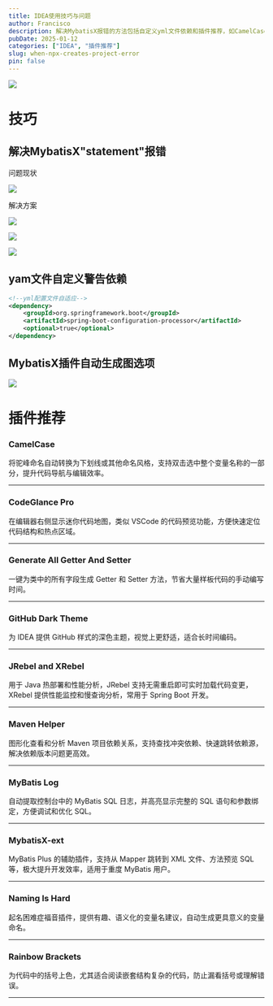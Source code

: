 ```yaml
---
title: IDEA使用技巧与问题
author: Francisco
description: 解决MybatisX报错的方法包括自定义yml文件依赖和插件推荐，如CamelCase、CodeGlance Pro和JRebel等，提升代码效率和调试体验。
pubDate: 2025-01-12
categories: ["IDEA", "插件推荐"]
slug: when-npx-creates-project-error
pin: false
---
```


![](https://s2.loli.net/2025/06/12/fBMFzXCEV8jOZam.png)

# **技巧**

## **解决MybatisX"statement"报错**

问题现状

![](https://s2.loli.net/2025/06/12/YijLAn9JDCWM1cS.png)

解决方案

![](https://s2.loli.net/2025/06/12/QpN68ECtD1cH9AL.png)

![](https://s2.loli.net/2025/06/12/vWsXcomxzq8wL6Y.png)

![](https://s2.loli.net/2025/06/12/7SIMl59DzJk6naR.png)

## **yam文件自定义警告依赖**

```xml
<!--yml配置文件自适应-->
<dependency>
    <groupId>org.springframework.boot</groupId>
    <artifactId>spring-boot-configuration-processor</artifactId>
    <optional>true</optional>
</dependency>
```

## **MybatisX插件自动生成图选项**

![](https://s2.loli.net/2025/06/12/rLGCf6Hjtcw78vm.png)

# 插件推荐

### **CamelCase**

将驼峰命名自动转换为下划线或其他命名风格，支持双击选中整个变量名称的一部分，提升代码导航与编辑效率。

---

### **CodeGlance Pro**

在编辑器右侧显示迷你代码地图，类似 VSCode 的代码预览功能，方便快速定位代码结构和热点区域。

---

### **Generate All Getter And Setter**

一键为类中的所有字段生成 Getter 和 Setter 方法，节省大量样板代码的手动编写时间。

---

### **GitHub Dark Theme**

为 IDEA 提供 GitHub 样式的深色主题，视觉上更舒适，适合长时间编码。

---

### **JRebel and XRebel**

用于 Java 热部署和性能分析，JRebel 支持无需重启即可实时加载代码变更，XRebel 提供性能监控和慢查询分析，常用于 Spring Boot 开发。

---

### **Maven Helper**

图形化查看和分析 Maven 项目依赖关系，支持查找冲突依赖、快速跳转依赖源，解决依赖版本问题更高效。

---

### **MyBatis Log**

自动提取控制台中的 MyBatis SQL 日志，并高亮显示完整的 SQL 语句和参数绑定，方便调试和优化 SQL。

---

### **MybatisX-ext**

MyBatis Plus 的辅助插件，支持从 Mapper 跳转到 XML 文件、方法预览 SQL 等，极大提升开发效率，适用于重度 MyBatis 用户。

---

### **Naming Is Hard**

起名困难症福音插件，提供有趣、语义化的变量名建议，自动生成更具意义的变量命名。

---

### **Rainbow Brackets**

为代码中的括号上色，尤其适合阅读嵌套结构复杂的代码，防止漏看括号或理解错误。

---
